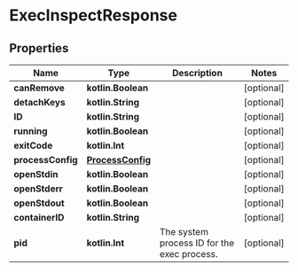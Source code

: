 
# ExecInspectResponse

## Properties
Name | Type | Description | Notes
------------ | ------------- | ------------- | -------------
**canRemove** | **kotlin.Boolean** |  |  [optional]
**detachKeys** | **kotlin.String** |  |  [optional]
**ID** | **kotlin.String** |  |  [optional]
**running** | **kotlin.Boolean** |  |  [optional]
**exitCode** | **kotlin.Int** |  |  [optional]
**processConfig** | [**ProcessConfig**](ProcessConfig.md) |  |  [optional]
**openStdin** | **kotlin.Boolean** |  |  [optional]
**openStderr** | **kotlin.Boolean** |  |  [optional]
**openStdout** | **kotlin.Boolean** |  |  [optional]
**containerID** | **kotlin.String** |  |  [optional]
**pid** | **kotlin.Int** | The system process ID for the exec process. |  [optional]



